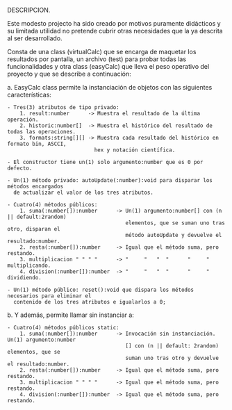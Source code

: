 
 DESCRIPCION.

 Este modesto projecto ha sido creado por motivos puramente didácticos y su limitada utilidad no
 pretende cubrir otras necesidades que la ya descrita al ser desarrollado.

 Consta de una class (virtualCalc) que se encarga de maquetar los resultados por pantalla, un
 archivo (test) para probar todas las funcionalidades y otra class (easyCalc) que lleva el peso
 operativo del proyecto y que se describe a continuación:
   
 a. EasyCalc class permite la instanciación de objetos con las siguientes características:
   
    - Tres(3) atributos de tipo privado:
        1. result:number      -> Muestra el resultado de la última operación.
        2. historic:number[]  -> Muestra el histórico del resultado de todas las operaciones.
        3. formats:string[][] -> Muestra cada resultado del histórico en formato bin, ASCCI,
                                hex y notación científica.

    - El constructor tiene un(1) solo argumento:number que es 0 por defecto.

    - Un(1) método privado: autoUpdate(:number):void para disparar los métodos encargados
      de actualizar el valor de los tres atributos.

    - Cuatro(4) métodos públicos:
        1. suma(:number[]):number      -> Un(1) argumento:number[] con (n || default:2random)
                                          elementos, que se suman uno tras otro, disparan el
                                          método autoUpdate y devuelve el resultado:number.
        2. resta(:number[]):number     -> Igual que el método suma, pero restando.
        3. multiplicacion " " " "      -> "     "   "  "      "     "    multiplicando.
        4. division(:number[]):number  -> "     "   "  "      "     "    dividiendo.
                                            
    - Un(1) método público: reset():void que dispara los métodos necesarios para eliminar el
      contenido de los tres atributos e igualarlos a 0;

 b. Y además, permite llamar sin instanciar a:
                                            
    - Cuatro(4) métodos públicos static:
        1. suma(:number[]):number      -> Invocación sin instanciación. Un(1) argumento:number
                                          [] con (n || default: 2random) elementos, que se
                                          suman uno tras otro y devuelve el resultado:number.
        2. resta(:number[]):number     -> Igual que el método suma, pero restando.
        3. multiplicacion " " " "      -> Igual que el método suma, pero restando.
        4. division(:number[]):number  -> Igual que el método suma, pero restando.
